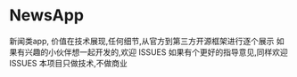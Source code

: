 # NewsApp
新闻类app, 价值在技术展现,任何细节,从官方到第三方开源框架进行逐个展示
如果有兴趣的小伙伴想一起开发的,欢迎 ISSUES
如果有个更好的指导意见,同样欢迎 ISSUES
本项目只做技术,不做商业
